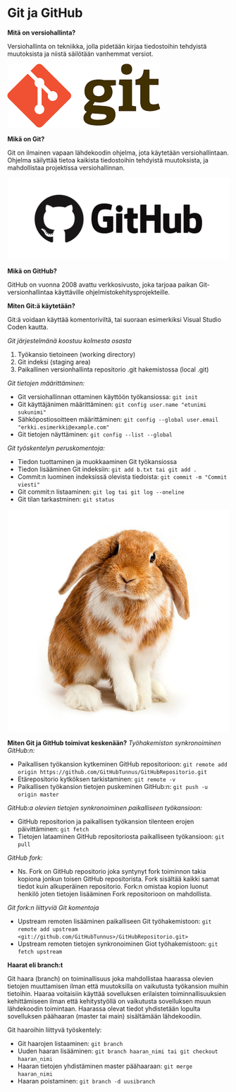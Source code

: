 # Git ja GitHub


**Mitä on versiohallinta?**

Versiohallinta on tekniikka, jolla pidetään kirjaa tiedostoihin tehdyistä muutoksista ja niistä säilötään vanhemmat versiot.

![alt text](git.png)

**Mikä on Git?**

Git on ilmainen vapaan lähdekoodin ohjelma, jota käytetään versiohallintaan. Ohjelma säilyttää tietoa kaikista tiedostoihin tehdyistä muutoksista, ja mahdollistaa projektissa versiohallinnan.

![alt text](github.png)

**Mikä on GitHub?**

GitHub on vuonna 2008 avattu verkkosivusto, joka tarjoaa paikan Git-versionhallintaa käyttäville ohjelmistokehitysprojekteille.

**Miten Git:ä käytetään?**

Git:ä voidaan käyttää komentoriviltä, tai suoraan esimerkiksi Visual Studio Coden kautta. 

*Git järjestelmänä koostuu kolmesta osasta*
  1. Työkansio tietoineen (working directory)
  2. Git indeksi (staging area)
  3. Paikallinen versionhallinta repositorio .git hakemistossa (local .git)

*Git tietojen määrittäminen:*
  - Git versiohallinnan ottaminen käyttöön työkansiossa: `git init`
  - Git käyttäjänimen määrittäminen: `git config user.name "etunimi sukunimi"`
  - Sähköpostiosoitteen määrittäminen: `git config --global user.email "erkki.esimerkki@example.com"`
  - Git tietojen näyttäminen: `git config --list --global`
    
*Git työskentelyn peruskomentoja:*
  - Tiedon tuottaminen ja muokkaaminen Git työkansiossa
  - Tiedon lisääminen Git indeksiin: `git add b.txt tai git add .`
  - Commit:n luominen indeksissä olevista tiedoista: `git commit -m "Commit viesti"`
  - Git commit:n listaaminen: `git log tai git log --oneline`
  - Git tilan tarkastminen: `git status`


![alt text](buny.jpg)

**Miten Git ja GitHub toimivat keskenään?**
*Työhakemiston synkronoiminen GitHub:n:*
  - Paikallisen työkansion kytkeminen GitHub repositorioon:
    `git remote add origin https://github.com/GitHubTunnus/GitHubRepositorio.git`
  - Etärepositorio kytköksen tarkistaminen: `git remote -v`
  - Paikallisen työkansion tietojen puskeminen GitHub:n: `git push -u origin master`

*GitHub:a olevien tietojen synkronoiminen paikalliseen työkansioon:*

  - GitHub repositorion ja paikallisen työkansion tilenteen erojen päivittäminen: `git fetch`
  - Tietojen lataaminen GitHub repositoriosta paikalliseen työkansioon: `git pull`

*GitHub fork:*
  - Ns. Fork on GitHub repositorio joka syntynyt fork toiminnon takia kopiona jonkun toisen GitHub repositorista. Fork sisältää kaikki samat tiedot kuin alkuperäinen repositorio. Fork:n     omistaa kopion luonut henkilö joten tietojen lisääminen Fork repositorioon on mahdollista.

*Git fork:n liittyviä Git komentoja*

  - Upstream remoten lisääminen paikalliseen Git työhakemistoon:
  `git remote add upstream <git://github.com/GitHubTunnus>/GitHubRepositorio.git>`
  - Upstream remoten tietojen synkronoiminen Giot työhakemistoon: `git fetch upstream`
    
**Haarat eli branch:t**

Git haara (branch) on toiminallisuus joka mahdollistaa haarassa olevien tietojen muuttamisen ilman että muutoksilla on vaikutusta työkansion muihin tietoihin. Haaraa voitaisiin käyttää sovelluksen erilaisten toiminnallisuuksien kehittämiseen ilman että kehitystyöllä on vaikutusta sovelluksen muun lähdekoodin toimintaan. Haarassa olevat tiedot yhdistetään lopulta sovelluksen päähaaran (master tai main) sisältämään lähdekoodiin.

Git haaroihin liittyvä työskentely:
  - Git haarojen listaaminen: `git branch`
  - Uuden haaran lisääminen: `git branch haaran_nimi tai git checkout haaran_nimi`
  - Haaran tietojen yhdistäminen master päähaaraan: `git merge haaran_nimi`
  - Haaran poistaminen: `git branch -d uusibranch`
